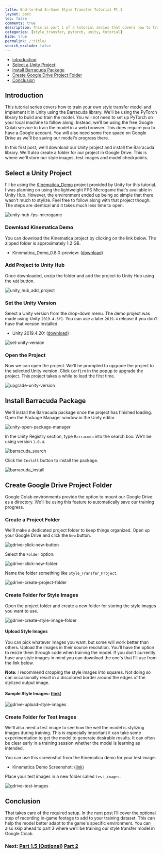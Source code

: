 ```yaml
---
title: End-to-End In-Game Style Transfer Tutorial Pt.1
layout: post
toc: false
comments: true
description: This is part 1 of a tutorial series that covers how to train your own style transfer model and implement it in Unity using the Barracuda library.
categories: [style_transfer, pytorch, unity, tutorial]
hide: true
permalink: /:title/
search_exclude: false
---
```


* [Introduction](#introduction)
* [Select a Unity Project](#select-a-unity-project)
* [Install Barracuda Package](#install-barracuda-package)
* [Create Google Drive Project Folder](#create-google-drive-project-folder)
* [Conclusion](#conclusion)

## Introduction

This tutorial series covers how to train your own style transfer model and implement it in Unity using the Barracuda library. We'll be using the PyTorch library to build and train the model. You will not need to set up PyTorch on your local machine to follow along. Instead, we'll be using the free Google Colab service to train the model in a web browser. This does require you to have a Google account. You will also need some free space on Google Drive as we'll be saving our model's progress there.

In this first post, we'll download our Unity project and install the Barracuda library. We'll also create a folder for our project in Google Drive. This is where we'll store our style images, test images and model checkpoints.

## Select a Unity Project

I'll be using the [Kinematica_Demo](https://github.com/Unity-Technologies/Kinematica_Demo/) project provided by Unity for this tutorial. I was planning on using the lightweight FPS Microgame that's available in Unity Hub. However, the environment ended up being so simple that there wasn't much to stylize. Feel free to follow along with that project though. The steps are identical and it takes much less time to open.

![unity-hub-fps-microgame](..\images\end-to-end-in-game-style-transfer-tutorial\unity-hub-fps-microgame.png)

### Download Kinematica Demo

You can download the Kinematica project by clicking on the link below. The zipped folder is approximately 1.2 GB.

* Kinematica_Demo_0.8.0-preview: ([download](https://github.com/Unity-Technologies/Kinematica_Demo/releases/download/0.8.0-preview/Kinematica_Demo_0.8.0-preview.zip))

### Add Project to Unity Hub

Once downloaded, unzip the folder and add the project to Unity Hub using the `Add` button.

![unity_hub_add_project](..\images\end-to-end-in-game-style-transfer-tutorial\unity_hub_add_project.png)

### Set the Unity Version

Select a Unity version from the drop-down menu. The demo project was made using Unity `2019.4.5f1`. You can use a later `2019.4` release if you don't have that version installed.

* Unity 2019.4.20: ([download](unityhub://2019.4.20f1/6dd1c08eedfa))

![set-unity-version](..\images\end-to-end-in-game-style-transfer-tutorial\set-unity-version.png)

### Open the Project

Now we can open the project. We'll be prompted to upgrade the project to the selected Unity version. Click `Confirm` in the popup to upgrade the project. This project takes a while to load the first time.

![upgrade-unity-version](..\images\end-to-end-in-game-style-transfer-tutorial\upgrade-unity-version.png)

## Install Barracuda Package

We'll install the Barracuda package once the project has finished loading. Open the Package Manager window in the Unity editor.

![unity-open-package-manager](..\images\end-to-end-in-game-style-transfer-tutorial\unity-open-package-manager.png)

 In the Unity Registry section, type `Barracuda` into the search box. We'll be using version `1.0.4`.

![barracuda_search](..\images\end-to-end-in-game-style-transfer-tutorial\barracuda_search.png)

Click the `Install` button to install the package.

![barracuda_install](..\images\end-to-end-in-game-style-transfer-tutorial\barracuda_install.png)



## Create Google Drive Project Folder

Google Colab environments provide the option to mount our Google Drive as a directory. We'll be using this feature to automatically save our training progress. 

### Create a Project Folder

We'll make a dedicated project folder to keep things organized. Open up your Google Drive and click the `New` button.

![gdrive-click-new-button](..\images\end-to-end-in-game-style-transfer-tutorial\gdrive-click-new-button.png)

Select the `Folder` option.

![gdrive-click-new-folder](..\images\end-to-end-in-game-style-transfer-tutorial\gdrive-click-new-folder.png)

Name the folder something like `Style_Transfer_Project`.

![gdrive-create-project-folder](..\images\end-to-end-in-game-style-transfer-tutorial\gdrive-create-project-folder.png)

### Create Folder for Style Images

Open the project folder and create a new folder for storing the style images you want to use. 

![gdrive-create-style-image-folder](..\images\end-to-end-in-game-style-transfer-tutorial\gdrive-create-style-image-folder.png)

#### Upload Style Images

You can pick whatever images you want, but some will work better than others. Upload the images in their source resolution. You'll have the option to resize them through code when training the model. If you don't currently have any style images in mind you can download the one's that I'll use from the link below.

**Note:** I recommend cropping the style images into squares. Not doing so can occasionally result in a discolored border around the edges of the stylized output image.

#### Sample Style Images: ([link](https://drive.google.com/drive/folders/1YvI0odtCeWlBKXkXcpw7p0TYMBy_zrle?usp=sharing))

![gdrive-upload-style-images](..\images\end-to-end-in-game-style-transfer-tutorial\gdrive-upload-style-images.png)

### Create Folder for Test Images

We'll also need a test image to see how the well the model is stylizing images during training. This is especially important it can take some experimentation to get the model to generate desirable results. It can often be clear early in a training session whether the model is learning as intended.

You can use this screenshot from the Kinematica demo for your test image.

* Kinematica Demo Screenshot: ([link](https://drive.google.com/file/d/1YrvAV-2RYuRIOHGeTLOgPHc8WHBtpBS2/view?usp=sharing))

Place your test images in a new folder called `test_images`.

![gdrive-test-images](..\images\end-to-end-in-game-style-transfer-tutorial\gdrive-test-images.png)

## Conclusion

That takes care of the required setup. In the next post I'll cover the optional step of recording in-game footage to add to your training dataset. This can help the model better adapt to the game's specific environment. You can also skip ahead to part 3 where we'll be training our style transfer model in Google Colab.



### Next: [Part 1.5 (Optional)](https://christianjmills.com/End-To-End-In-Game-Style-Transfer-Tutorial-1-5/) [Part 2](https://christianjmills.com/End-To-End-In-Game-Style-Transfer-Tutorial-2/) 